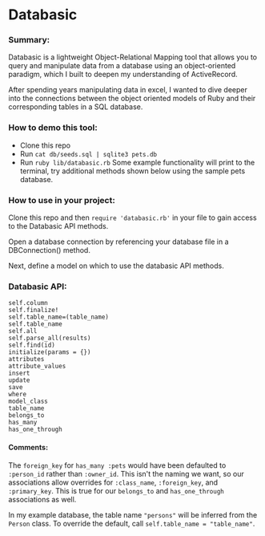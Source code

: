 # Databasic

### Summary:

Databasic is a lightweight Object-Relational Mapping tool that allows you to query and manipulate data from a database using an object-oriented paradigm, which I built to deepen my understanding of ActiveRecord.  

After spending years manipulating data in excel, I wanted to dive deeper into the connections between the object oriented models of Ruby and their corresponding tables in a SQL database.


### How to demo this tool:
* Clone this repo
* Run `cat db/seeds.sql | sqlite3 pets.db`
* Run `ruby lib/databasic.rb`
Some example functionality will print to the terminal, try additional methods shown below using the sample pets database.


### How to use in your project:
Clone this repo and then `require 'databasic.rb'` in your file to gain access to the Databasic API methods.

Open a database connection by referencing your database file in a DBConnection() method.

Next, define a model on which to use the databasic API methods.


### Databasic API:

`self.column`  
`self.finalize!`  
`self.table_name=(table_name)`  
`self.table_name`  
`self.all`  
`self.parse_all(results)`  
`self.find(id)`  
`initialize(params = {})`  
`attributes`  
`attribute_values`  
`insert`  
`update`  
`save`  
`where`  
`model_class`  
`table_name`  
`belongs_to`  
`has_many`  
`has_one_through`

#### Comments:

The `foreign_key` for `has_many :pets` would have been defaulted to `:person_id` rather than `:owner_id`. This isn't the naming we want, so our associations allow overrides for `:class_name`, `:foreign_key`, and `:primary_key`. This is true for our `belongs_to` and `has_one_through` associations as well.

In my example database, the table name `"persons"` will be inferred from the `Person` class. To override the default, call `self.table_name = "table_name"`.
